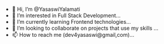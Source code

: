 - 👋 Hi, I’m @YasaswiYalamati
- 👀 I’m interested in Full Stack Development...
- 🌱 I’m currently learning Frontend technologies...
- 💞️ I’m looking to collaborate on projects that use my skills ...
- 📫 How to reach me (dev4yasaswi@gmail,com)...

<!---
YasaswiYalamati/YasaswiYalamati is a ✨ special ✨ repository because its `README.md` (this file) appears on your GitHub profile.
You can click the Preview link to take a look at your changes.
--->
